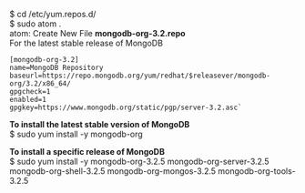 $ cd /etc/yum.repos.d/  
$ sudo atom .  
atom: Create New File **mongodb-org-3.2.repo**  
For the latest stable release of MongoDB  

    [mongodb-org-3.2]  
    name=MongoDB Repository  
    baseurl=https://repo.mongodb.org/yum/redhat/$releasever/mongodb-org/3.2/x86_64/  
    gpgcheck=1  
    enabled=1  
    gpgkey=https://www.mongodb.org/static/pgp/server-3.2.asc`  


**To install the latest stable version of MongoDB**  
$ sudo yum install -y mongodb-org

**To install a specific release of MongoDB**  
$ sudo yum install -y mongodb-org-3.2.5 mongodb-org-server-3.2.5 mongodb-org-shell-3.2.5 mongodb-org-mongos-3.2.5 mongodb-org-tools-3.2.5
